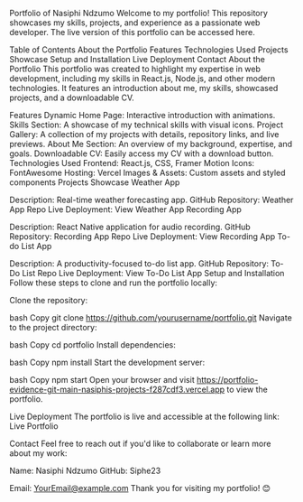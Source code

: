 Portfolio of Nasiphi Ndzumo
Welcome to my portfolio! This repository showcases my skills, projects, and experience as a passionate web developer. The live version of this portfolio can be accessed here.

Table of Contents
About the Portfolio
Features
Technologies Used
Projects Showcase
Setup and Installation
Live Deployment
Contact
About the Portfolio
This portfolio was created to highlight my expertise in web development, including my skills in React.js, Node.js, and other modern technologies. It features an introduction about me, my skills, showcased projects, and a downloadable CV.

Features
Dynamic Home Page: Interactive introduction with animations.
Skills Section: A showcase of my technical skills with visual icons.
Project Gallery: A collection of my projects with details, repository links, and live previews.
About Me Section: An overview of my background, expertise, and goals.
Downloadable CV: Easily access my CV with a download button.
Technologies Used
Frontend: React.js, CSS, Framer Motion
Icons: FontAwesome
Hosting: Vercel
Images & Assets: Custom assets and styled components
Projects Showcase
Weather App

Description: Real-time weather forecasting app.
GitHub Repository: Weather App Repo
Live Deployment: View Weather App
Recording App

Description: React Native application for audio recording.
GitHub Repository: Recording App Repo
Live Deployment: View Recording App
To-do List App

Description: A productivity-focused to-do list app.
GitHub Repository: To-Do List Repo
Live Deployment: View To-Do List App
Setup and Installation
Follow these steps to clone and run the portfolio locally:

Clone the repository:

bash
Copy
git clone https://github.com/yourusername/portfolio.git
Navigate to the project directory:

bash
Copy
cd portfolio
Install dependencies:

bash
Copy
npm install
Start the development server:

bash
Copy
npm start
Open your browser and visit https://portfolio-evidence-git-main-nasiphis-projects-f287cdf3.vercel.app to view the portfolio.

Live Deployment
The portfolio is live and accessible at the following link:
Live Portfolio

Contact
Feel free to reach out if you'd like to collaborate or learn more about my work:

Name: Nasiphi Ndzumo
GitHub: Siphe23

Email: YourEmail@example.com
Thank you for visiting my portfolio! 😊